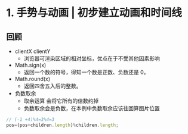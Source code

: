 # 1. 手势与动画 | 初步建立动画和时间线
## 回顾
- clientX clientY
  - 浏览器可渲染区域的相对坐标，优点在于不受其他因素影响
- Math.sign(x)
  - 返回一个数的符号，得知一个数是正数、负数还是 0。
- Math.round(x)
  - 返回四舍五入后的整数。
- 负数取余
  - 取余运算 会将它所有的倍数约掉
  - 负数取余会是负数，在本例中负数取余应该往回算图片位置
```js
// (-1 +4)%4=3%4=3 
pos=(pos+children.length)%children.length;
```
